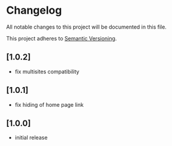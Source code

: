 # Changelog

All notable changes to this project will be documented in this file.

This project adheres to [Semantic Versioning](http://semver.org/).

## [1.0.2]

* fix multisites compatibility

## [1.0.1]

* fix hiding of home page link

## [1.0.0]

* initial release
